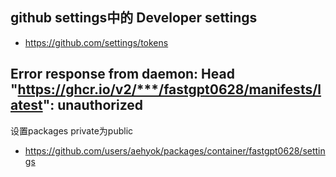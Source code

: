 ## github settings中的 Developer settings
- https://github.com/settings/tokens



## Error response from daemon: Head "https://ghcr.io/v2/***/fastgpt0628/manifests/latest": unauthorized
设置packages private为public
- https://github.com/users/aehyok/packages/container/fastgpt0628/settings
